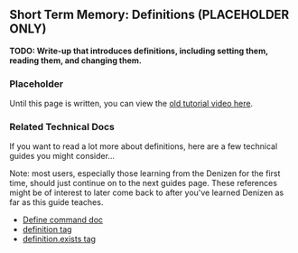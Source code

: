 Short Term Memory: Definitions (PLACEHOLDER ONLY)
------------------------------

**TODO: Write-up that introduces definitions, including setting them, reading them, and changing them.**

### Placeholder

Until this page is written, you can view the [old tutorial video here](https://one.denizenscript.com/denizen/vids/Memory%20(Flags%20and%20Definitions)).

### Related Technical Docs

If you want to read a lot more about definitions, here are a few technical guides you might consider...

Note: most users, especially those learning from the Denizen for the first time, should just continue on to the next guides page. These references might be of interest to later come back to after you've learned Denizen as far as this guide teaches.

- [Define command doc](https://one.denizenscript.com/denizen/cmds/define)
- [definition tag](https://one.denizenscript.com/denizen/tags/definition)
- [definition.exists tag](https://one.denizenscript.com/denizen/tags/definition.exists)
